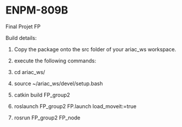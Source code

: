 # ENPM-809B
Final Projet FP


Build details:

1. Copy the package onto the src folder of your ariac_ws workspace.
2. execute the following commands:

1. cd ariac_ws/
2. source ~/ariac_ws/devel/setup.bash
3. catkin build FP_group2
4. roslaunch FP_group2 FP.launch load_moveit:=true
5. rosrun FP_group2 FP_node

